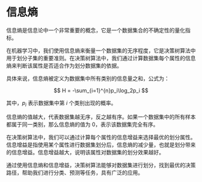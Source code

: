 # 信息熵

信息熵是信息论中一个非常重要的概念，它是一个数据集合的不确定性的量化指标。

在机器学习中，我们使用信息熵来衡量一个数据集的无序程度，它是决策树算法中用于划分子集的重要准则。在决策树算法中，我们通过计算数据集每个属性的信息熵来判断该属性是否适合作为划分数据集的依据。

具体来说，信息熵被定义为数据集中所有类别的信息量之和，公式为：

$$
H = -\sum_{i=1}^{n}p_i\log_2p_i
$$

其中，$p_i$ 表示数据集中第 $i$ 个类别出现的概率。

信息熵的值越大，代表数据集越无序，反之越有序。如果一个数据集中的所有样本都属于同一类别，那么信息熵的值为 0，表示该数据集完全有序。

在决策树算法中，我们可以通过计算每个属性的信息增益来选择最优的划分属性。信息增益是指使用某个属性进行数据集划分后，信息熵的减少量，也就是划分带来的信息增益。信息增益越大，说明该属性对数据集的划分效果越好。

通过使用信息熵和信息增益，决策树算法能够对数据集进行划分，找到最优的决策路径，帮助我们进行分类、预测等任务，具有广泛的应用。